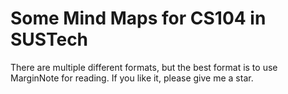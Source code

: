 # Some Mind Maps for CS104 in SUSTech
There are multiple different formats, but the best format is to use MarginNote for reading.
If you like it, please give me a star.
